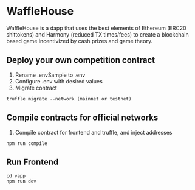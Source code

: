 # WaffleHouse
WaffleHouse is a dapp that uses the best elements of Ethereum (ERC20 shittokens) and Harmony (reduced TX times/fees)
to create a blockchain based game incentivized by cash prizes and game theory.

## Deploy your own competition contract

1. Rename .envSample to .env
2. Configure .env with desired values
3. Migrate contract
```
truffle migrate --network (mainnet or testnet)
```

## Compile contracts for official networks

1. Compile contract for frontend and truffle, and inject addresses
```
npm run compile
```

## Run Frontend

```
cd vapp
npm run dev
```